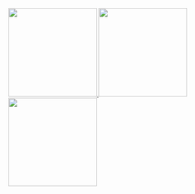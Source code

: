 <div>
<a href="https://github.com/VitorBitencourt-Up">
<img height="180em" src="https://github-readme-stats.vercel.app/api?username=VitorBitencourt-Up&show_icons=true&theme=radical&count_private=false"/>
<img height="180em" src="https://github-readme-stats.vercel.app/api/top-langs/?username=anuraghazra&layout=compact"/>
<img height="180em" src="https://github-readme-stats.vercel.app/api?username=VitorBitencourt-Up&show_icons=true&theme=dracula&include_all_commits=true&count_private=true"/>
</div>
